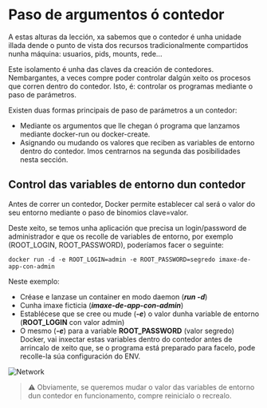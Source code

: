 # Paso de argumentos ó contedor

A estas alturas da lección, xa sabemos que o contedor é unha unidade illada dende o punto de vista dos recursos tradicionalmente compartidos nunha máquina: usuarios, pids, mounts, rede...

Este isolamento é unha das claves da creación de contedores. Nembargantes, a veces compre poder controlar dalgún xeito os procesos que corren dentro do contedor. Isto, é: controlar os programas mediante o paso de parámetros. 

Existen duas formas principais de paso de parámetros a un contedor:

- Mediante os argumentos que lle chegan ó programa que lanzamos mediante docker-run ou docker-create.
- Asignando ou mudando os valores que reciben as variables de entorno dentro do contedor. 
Imos centrarnos na segunda das posibilidades nesta sección. 

## Control das variables de entorno dun contedor

Antes de correr un contedor, Docker permite establecer cal será o valor do seu entorno mediante o paso de binomios clave=valor. 

Deste xeito, se temos unha aplicación que precisa un login/password de administrador e que os recolle de variables de entorno, por exemplo (ROOT_LOGIN, ROOT_PASSWORD), poderíamos facer o seguinte:

```shell
docker run -d -e ROOT_LOGIN=admin -e ROOT_PASSWORD=segredo imaxe-de-app-con-admin
```

Neste exemplo:

- Créase e lanzase un container en modo daemon (_**run -d**_)
- Cunha imaxe ficticia (_**imaxe-de-app-con-admin**_)
- Establécese que se cree ou mude (_**-e**_) o valor dunha variable de entorno (**ROOT_LOGIN** con valor admin)
- O mesmo (_**-e**_) para a variable **ROOT_PASSWORD** (valor segredo)
Docker, vai inxectar estas variables dentro do contedor antes de arrincalo de xeito que, se o programa está preparado para facelo, pode recolle-la súa configuración do ENV.

![Network](./../_media/02_docker/contedor_contorno.png)

> ⚠️ Obviamente, se queremos mudar o valor das variables de entorno dun contedor en funcionamento, compre reinicialo o recrealo.
